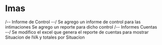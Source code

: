 # Imas
/-- Informe de Control --/
	Se agrego un informe de control para las intimaciones
	Se agrego un reporte para dicho control
/-- Informes Cuentas --/
	Se modifico el excel que genera el reporte de cuentas para mostrar
		Situacion de IVA y totales por Situacion

